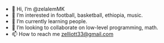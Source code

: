 - 👋 Hi, I’m @zelalemMK
- 👀 I’m interested in football, basketball, ethiopia, music. 
- 🌱 I’m currently learning people.
- 💞️ I’m looking to collaborate on low-level programming, math. 
- 📫 How to reach me zelliott33@gmail.com

<!---
zelalemMK/zelalemMK is a ✨ special ✨ repository because its `README.md` (this file) appears on your GitHub profile.
You can click the Preview link to take a look at your changes.
--->
